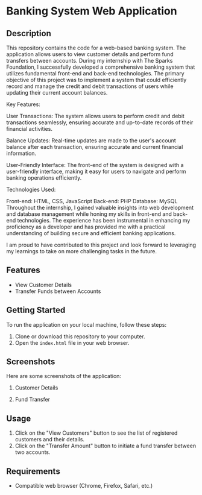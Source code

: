 # Banking System Web Application



## Description

This repository contains the code for a web-based banking system. The application allows users to view customer details and perform fund transfers between accounts.
During my internship with The Sparks Foundation, I successfully developed a comprehensive banking system that utilizes fundamental front-end and back-end technologies. The primary objective of this project was to implement a system that could efficiently record and manage the credit and debit transactions of users while updating their current account balances.

Key Features:

User Transactions: The system allows users to perform credit and debit transactions seamlessly, ensuring accurate and up-to-date records of their financial activities.

Balance Updates: Real-time updates are made to the user's account balance after each transaction, ensuring accurate and current financial information.

User-Friendly Interface: The front-end of the system is designed with a user-friendly interface, making it easy for users to navigate and perform banking operations efficiently.

Technologies Used:

Front-end: HTML, CSS, JavaScript
Back-end: PHP
Database: MySQL
Throughout the internship, I gained valuable insights into web development and database management while honing my skills in front-end and back-end technologies. The experience has been instrumental in enhancing my proficiency as a developer and has provided me with a practical understanding of building secure and efficient banking applications.

I am proud to have contributed to this project and look forward to leveraging my learnings to take on more challenging tasks in the future.

## Features

- View Customer Details
- Transfer Funds between Accounts

## Getting Started

To run the application on your local machine, follow these steps:

1. Clone or download this repository to your computer.
2. Open the `index.html` file in your web browser.

## Screenshots

Here are some screenshots of the application:

1. Customer Details
 

2. Fund Transfer
 

## Usage

1. Click on the "View Customers" button to see the list of registered customers and their details.
2. Click on the "Transfer Amount" button to initiate a fund transfer between two accounts.

## Requirements

- Compatible web browser (Chrome, Firefox, Safari, etc.)


